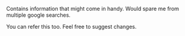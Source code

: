 Contains information that might come in handy. Would spare me from multiple google searches.

You can refer this too. Feel free to suggest changes.

